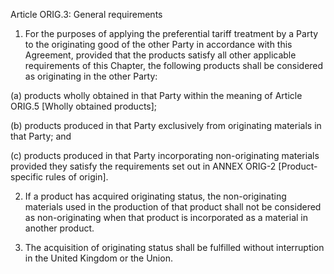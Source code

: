 Article ORIG.3: General requirements

1. For the purposes of applying the preferential tariff treatment by a Party to the originating good of the other Party in accordance with this Agreement, provided that the products satisfy all other applicable requirements of this Chapter, the following products shall be considered as originating in the other Party:
 

(a) products wholly obtained in that Party within the meaning of Article ORIG.5 [Wholly obtained products];

(b) products produced in that Party exclusively from originating materials in that Party; and

(c) products produced in that Party incorporating non-originating materials provided they satisfy the requirements set out in ANNEX ORIG-2 [Product-specific rules of origin].

2. If a product has acquired originating status, the non-originating materials used in the production of that product shall not be considered as non-originating when that product is incorporated as a material in another product.

3. The acquisition of originating status shall be fulfilled without interruption in the United Kingdom or the Union.
